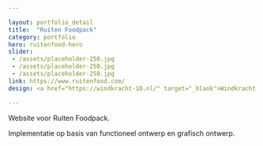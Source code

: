 ```yaml
---

layout: portfolio_detail
title:  "Ruiten Foodpack"
category: portfolio
hero: ruitenfood-hero
slider: 
 - /assets/placeholder-250.jpg
 - /assets/placeholder-250.jpg
 - /assets/placeholder-250.jpg
link: https://www.ruitenfood.com/
design: <a href="https://windkracht-10.nl/" target="_blank">Windkracht 10</a>

---
```


Website voor Ruiten Foodpack.

Implementatie op basis van functioneel ontwerp en grafisch ontwerp.

